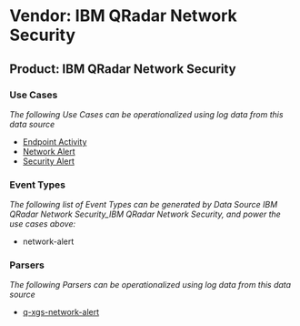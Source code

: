 Vendor: IBM QRadar Network Security
===================================
Product: IBM QRadar Network Security
------------------------------------

### Use Cases

_The following Use Cases can be operationalized using log data from this data source_

* [Endpoint Activity](../UseCases/usecase_endpoint_activity.md)
* [Network Alert](../UseCases/usecase_network_alert.md)
* [Security Alert](../UseCases/usecase_security_alert.md)


### Event Types

_The following list of Event Types can be generated by Data Source IBM QRadar Network Security_IBM QRadar Network Security, and power the use cases above:_

- network-alert


### Parsers

_The following Parsers can be operationalized using log data from this data source_

* [q-xgs-network-alert](../Parsers/parserContent_q-xgs-network-alert.md)
